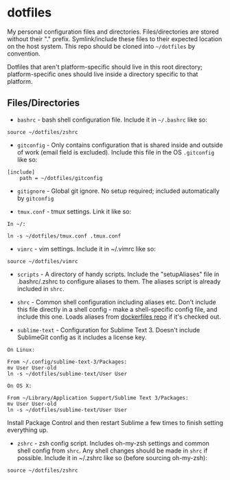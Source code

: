 # dotfiles

My personal configuration files and directories. Files/directories are stored without their "." prefix. Symlink/include these files to their expected location on the host system. This repo should be cloned into `~/dotfiles` by convention.

Dotfiles that aren't platform-specific should live in this root directory; platform-specific ones should live inside a directory specific to that platform.

## Files/Directories

* `bashrc` - bash shell configuration file. Include it in `~/.bashrc` like so:

```
source ~/dotfiles/zshrc
```

* `gitconfig` - Only contains configuration that is shared inside and outside of work (email field is excluded). Include this file in the OS `.gitconfig` like so:

```
[include]
    path = ~/dotfiles/gitconfig
```

* `gitignore` - Global git ignore. No setup required; included automatically by `gitconfig`

* `tmux.conf` - tmux settings. Link it like so:

```
In ~/:

ln -s ~/dotfiles/tmux.conf .tmux.conf
```

* `vimrc` - vim settings. Include it in ~/.vimrc like so:

```
source ~/dotfiles/vimrc
```

* `scripts` - A directory of handy scripts. Include the "setupAliases" file in .bashrc/.zshrc to configure aliases to them. The aliases script is already included in `shrc`.

* `shrc` - Common shell configuration including aliases etc. Don't include this file directly in a shell config - make a shell-specific config file, and include this one. Loads aliases from [dockerfiles repo](https://github.com/ultrafez/dockerfiles) if it's checked out.

* `sublime-text` - Configuration for Sublime Text 3. Doesn't include SublimeGit config as it includes a license key.

```
On Linux:

From ~/.config/sublime-text-3/Packages:
mv User User-old
ln -s ~/dotfiles/sublime-text/User User

On OS X:

From ~/Library/Application Support/Sublime Text 3/Packages:
mv User User-old
ln -s ~/dotfiles/sublime-text/User User
```

Install Package Control and then restart Sublime a few times to finish setting everything up.

* `zshrc` - zsh config script. Includes oh-my-zsh settings and common shell config from `shrc`. Any shell changes should be made in `shrc` if possible. Include it in ~/.zshrc like so (before sourcing oh-my-zsh):

```
source ~/dotfiles/zshrc
```
